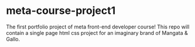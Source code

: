 # meta-course-project1
The first portfolio project of meta front-end developer course! This repo will contain a single page html css project for an imaginary brand of Mangata & Gallo.
